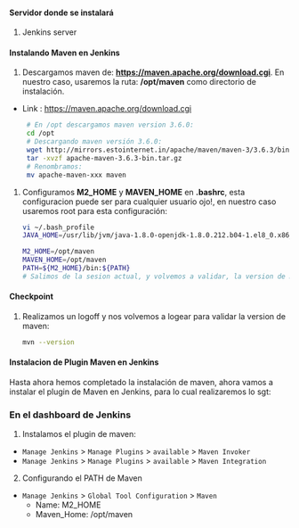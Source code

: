 #### Servidor donde se instalará
1. Jenkins server

#### Instalando Maven en Jenkins
1. Descargamos maven de: **https://maven.apache.org/download.cgi**. En nuestro caso, usaremos la ruta: **/opt/maven** como directorio de instalación.
 - Link : https://maven.apache.org/download.cgi
    ```sh
     # En /opt descargamos maven version 3.6.0:
     cd /opt
     # Descargando maven versión 3.6.0:
     wget http://mirrors.estointernet.in/apache/maven/maven-3/3.6.3/binaries/apache-maven-3.6.3-bin.tar.gz
     tar -xvzf apache-maven-3.6.3-bin.tar.gz 
     # Renombramos: 
     mv apache-maven-xxx maven
     ```
	
1. Configuramos **M2_HOME** y **MAVEN_HOME** en **.bashrc**, esta configuracion puede ser para cualquier usuario ojo!, en nuestro caso usaremos root para esta configuración: 
   ```sh
   vi ~/.bash_profile
   JAVA_HOME=/usr/lib/jvm/java-1.8.0-openjdk-1.8.0.212.b04-1.el8_0.x86_64

   M2_HOME=/opt/maven
   MAVEN_HOME=/opt/maven
   PATH=${M2_HOME}/bin:${PATH}
   # Salimos de la sesion actual, y volvemos a validar, la version de maven como java 
   ```
  
#### Checkpoint 
1. Realizamos un logoff y nos volvemos a logear para validar la version de maven:
  
    ```sh
    mvn --version
    ```
    
#### Instalacion de Plugin Maven en Jenkins   

Hasta ahora hemos completado la instalación de maven, ahora vamos a instalar el plugin de Maven en Jenkins, para lo cual realizaremos lo sgt:

### En el dashboard de Jenkins
1. Instalamos el plugin de maven:
  - `Manage Jenkins` > `Manage Plugins` > `available` > `Maven Invoker`
  - `Manage Jenkins` > `Manage Plugins` > `available` > `Maven Integration`

2. Configurando el PATH de Maven
  - `Manage Jenkins` > `Global Tool Configuration` > `Maven` 
     * Name: M2_HOME
     * Maven_Home: /opt/maven

